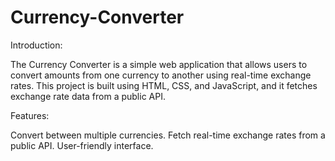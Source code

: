 # Currency-Converter
Introduction:

The Currency Converter is a simple web application that allows users to convert amounts from one currency to another using real-time exchange rates. This project is built using HTML, CSS, and JavaScript, and it fetches exchange rate data from a public API.

Features:

Convert between multiple currencies.
Fetch real-time exchange rates from a public API.
User-friendly interface.

